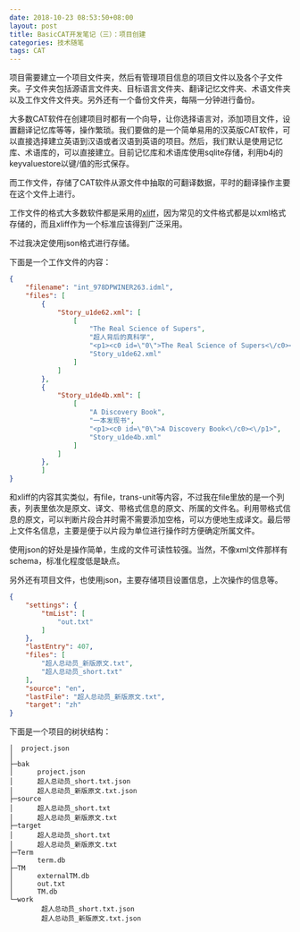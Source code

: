 ```yaml
---
date: 2018-10-23 08:53:50+08:00
layout: post
title: BasicCAT开发笔记（三）：项目创建
categories: 技术随笔
tags: CAT
---
```


项目需要建立一个项目文件夹，然后有管理项目信息的项目文件以及各个子文件夹。子文件夹包括源语言文件夹、目标语言文件夹、翻译记忆文件夹、术语文件夹以及工作文件文件夹。另外还有一个备份文件夹，每隔一分钟进行备份。

大多数CAT软件在创建项目时都有一个向导，让你选择语言对，添加项目文件，设置翻译记忆库等等，操作繁琐。我们要做的是一个简单易用的汉英版CAT软件，可以直接选择建立英语到汉语或者汉语到英语的项目。然后，我们默认是使用记忆库、术语库的，可以直接建立。目前记忆库和术语库使用sqlite存储，利用b4j的keyvaluestore以键/值的形式保存。

而工作文件，存储了CAT软件从源文件中抽取的可翻译数据，平时的翻译操作主要在这个文件上进行。

工作文件的格式大多数软件都是采用的[xliff](https://blog.xulihang.me/a-brief-introduction-to-xliff/)，因为常见的文件格式都是以xml格式存储的，而且xliff作为一个标准应该得到广泛采用。

不过我决定使用json格式进行存储。

下面是一个工作文件的内容：

```json
{
    "filename": "int_978DPWINER263.idml",
    "files": [
        {
            "Story_u1de62.xml": [
                [
                    "The Real Science of Supers",
                    "超人背后的真科学",
                    "<p1><c0 id=\"0\">The Real Science of Supers<\/c0><\/p1>",
                    "Story_u1de62.xml"
                ]
            ]
        },
        {
            "Story_u1de4b.xml": [
                [
                    "A Discovery Book",
                    "一本发现书",
                    "<p1><c0 id=\"0\">A Discovery Book<\/c0><\/p1>",
                    "Story_u1de4b.xml"
                ]
            ]
        },
        ]
}
```

和xliff的内容其实类似，有file，trans-unit等内容，不过我在file里放的是一个列表，列表里依次是原文、译文、带格式信息的原文、所属的文件名。利用带格式信息的原文，可以判断片段合并时需不需要添加空格，可以方便地生成译文。最后带上文件名信息，主要是便于以片段为单位进行操作时方便确定所属文件。

使用json的好处是操作简单，生成的文件可读性较强。当然，不像xml文件那样有schema，标准化程度低是缺点。

另外还有项目文件，也使用json，主要存储项目设置信息，上次操作的信息等。

```json
{
    "settings": {
        "tmList": [
            "out.txt"
        ]
    },
    "lastEntry": 407,
    "files": [
        "超人总动员_新版原文.txt",
        "超人总动员_short.txt"
    ],
    "source": "en",
    "lastFile": "超人总动员_新版原文.txt",
    "target": "zh"
}
```

下面是一个项目的树状结构：

```
│  project.json
│
├─bak
│      project.json
│      超人总动员_short.txt.json
│      超人总动员_新版原文.txt.json
├─source
│      超人总动员_short.txt
│      超人总动员_新版原文.txt
├─target
│      超人总动员_short.txt
│      超人总动员_新版原文.txt
├─Term
│      term.db
├─TM
│      externalTM.db
│      out.txt
│      TM.db
└─work
        超人总动员_short.txt.json
        超人总动员_新版原文.txt.json
```
